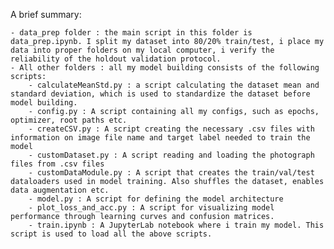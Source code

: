 A brief summary:

	- data_prep folder : the main script in this folder is data_prep.ipynb. I split my dataset into 80/20% train/test, i place my data into proper folders on my local computer, i verify the reliability of the holdout validation protocol.
	- All other folders : all my model building consists of the following scripts:
		- calculateMeanStd.py : a script calculating the dataset mean and standard deviation, which is used to standardize the dataset before model building.
		- config.py : A script containing all my configs, such as epochs, optimizer, root paths etc.
		- createCSV.py : A script creating the necessary .csv files with information on image file name and target label needed to train the model
		- customDataset.py : A script reading and loading the photograph files from .csv files
		- customDataModule.py : A script that creates the train/val/test dataloaders used in model training. Also shuffles the dataset, enables data augmentation etc.
		- model.py : A script for defining the model architecture
		- plot_loss_and_acc.py : A script for visualizing model performance through learning curves and confusion matrices.
		- train.ipynb : A JupyterLab notebook where i train my model. This script is used to load all the above scripts.
